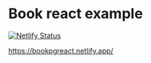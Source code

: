 # Book react example

[![Netlify Status](https://api.netlify.com/api/v1/badges/c43783c2-9705-497d-bbed-65172d2fd071/deploy-status)](https://app.netlify.com/sites/bookpgreact/deploys)

https://bookpgreact.netlify.app/